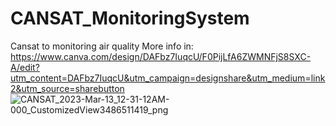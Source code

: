 # CANSAT_MonitoringSystem
Cansat to monitoring air quality
More info in: https://www.canva.com/design/DAFbz7IuqcU/F0PijLfA6ZWMNFjS8SXC-A/edit?utm_content=DAFbz7IuqcU&utm_campaign=designshare&utm_medium=link2&utm_source=sharebutton
![CANSAT_2023-Mar-13_12-31-12AM-000_CustomizedView3486511419_png](https://user-images.githubusercontent.com/103085673/230512133-ed736967-136d-48cb-8fc6-dc7a1f18ab95.png)
